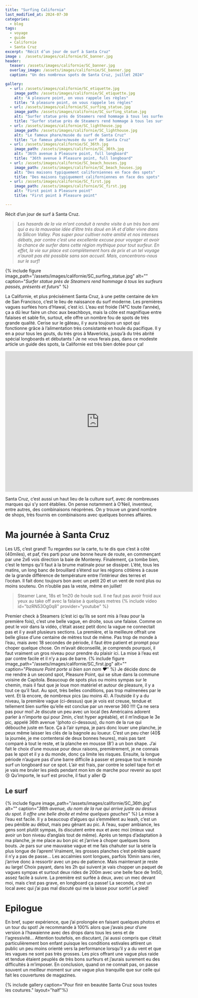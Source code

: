 ```yaml
---
title: "Surfing California"
last_modified_at: 2024-07-30
categories:
  - blog
tags:
  - voyage
  - guide
  - Californie
  - Santa Cruz
excerpt: "Récit d’un jour de surf à Santa Cruz"
image :  /assets/images/californie/SC_banner.jpg
header: 
  teaser: /assets/images/californie/SC_banner.jpg
  overlay_image: /assets/images/californie/SC_banner.jpg
  caption: "Un des nombreux spots de Santa Cruz, juillet 2024"

gallery:
  - url: /assets/images/californie/SC_etiquette.jpg
    image_path: /assets/images/californie/SC_etiquette.jpg
    alt: "A pleasure point, on vous rappele les règles"
    title: "A pleasure point, on vous rappele les règles"
  - url: /assets/images/californie/SC_surfing_statue.jpg
    image_path: /assets/images/californie/SC_surfing_statue.jpg
    alt: "Surfer statue près de Steamers rend hommage à tous les surfeurs passés, présents et futurs"
    title: "Surfer statue près de Steamers rend hommage à tous les surfeurs passés, présents et futurs"
  - url: /assets/images/californie/SC_lighthouse.jpg
    image_path: /assets/images/californie/SC_lighthouse.jpg
    alt: "Le fameux phare/musée du surf de Santa Cruz"
    title: "Le fameux phare/musée du surf de Santa Cruz"
  - url: /assets/images/californie/SC_36th.jpg
    image_path: /assets/images/californie/SC_36th.jpg
    alt: "36th avenue à Pleasure point, full longboard"
    title: "36th avenue à Pleasure point, full longboard"
  - url: /assets/images/californie/SC_beach_houses.jpg
    image_path: /assets/images/californie/SC_beach_houses.jpg
    alt: "Des maisons typiquement californiennes en face des spots"
    title: "Des maisons typiquement californiennes en face des spots"
  - url: /assets/images/californie/SC_first.jpg
    image_path: /assets/images/californie/SC_first.jpg
    alt: "First point à Pleasure point"
    title: "First point à Pleasure point"

---
```


Récit d’un jour de surf à Santa Cruz.

>*Les hasards de la vie m’ont conduit à rendre visite à un très bon ami qui a eu la mauvaise idée d’être très doué en IA et d’aller vivre dans la Silicon Valley. Pas super pour cultiver notre amitié et nos intenses débats, par contre c’est une excellente excuse pour voyager et avoir la chance de surfer dans cette région mythique pour tout surfeur. En effet, la vie sur place est complètement hors de prix et un tel voyage n’aurait pas été possible sans son accueil. Mais, concentrons-nous sur le surf!*

{% include figure image_path="/assets/images/californie/SC_surfing_statue.jpg" alt="" caption="*Surfer statue près de Steamers rend hommage à tous les surfeurs passés, présents et futurs*" %}

La Californie, et plus précisément Santa Cruz, à une petite centaine de km de San Francisco, c’est le lieu de naissance du surf moderne. Les premières vagues surfées hors d’Hawaï, c’est ici. L’eau est froide (14°C toute l’année), ça a dû leur faire un choc aux beachboys, mais la côte est magnifique entre falaises et sable fin, surtout, elle offre un nombre fou de spots de très grande qualité. Cerise sur le gâteau, il y aura toujours un spot qui fonctionne grâce à l’alimentation très consistante en houle du pacifique. Il y en a pour tous les gouts, du très gros à Mavericks, jusqu’à du très abrité spécial longboards et débutants ! Je ne vous ferais pas, dans ce modeste article un guide des spots, la Californie est très bien dotée pour ça!

<iframe src="https://www.google.com/maps/embed?pb=!1m18!1m12!1m3!1d1785130.8342190888!2d-122.24462552205812!3d37.0824685351326!2m3!1f0!2f0!3f0!3m2!1i1024!2i768!4f13.1!3m3!1m2!1s0x808e441b7c36d549%3A0x52ca104b2ad7f985!2sSanta%20Cruz%2C%20Californie%2C%20%C3%89tats-Unis!5e1!3m2!1sfr!2sfr!4v1722362975553!5m2!1sfr!2sfr" width="600" height="450" style="border:0;" allowfullscreen="" loading="lazy" referrerpolicy="no-referrer-when-downgrade"></iframe>

Santa Cruz, c’est aussi un haut lieu de la culture surf, avec de nombreuses marques qui s’y sont établies. On pense notamment à O’Neil, inventeur, entre autres, des combinaisons néoprènes. On y trouve un grand nombre de shops, très fournis en combinaisons avec quelques bonnes affaires.

# Ma journée à Santa Cruz
Les US, c’est grand! Tu regardes sur la carte, tu te dis que c’est à côté (40miles), et paf, t’es parti pour une bonne heure de route, en commençant par une 2x6 vois direction la baie de Monterey. Finalement, ça tombe bien, c’est le temps qu’il faut à la brume matinale pour se dissiper. L’été, tous les matins, un long banc de brouillard s’étend sur les régions côtières à cause de la grande différence de température entre l’intérieur des terres et l’océan. Il fait donc toujours bon avec un petit 20 et un vent de nord plus ou moins soutenu. On n’oublie pas la veste, même en juillet!

> Steamer Lane, 18s et 1m20 de houle sud. Il ne faut pas avoir froid aux yeux au take off avec la falaise à quelques metres
> {% include video id="bzRN53Og0q8" provider="youtube" %}
>

Premier check à Steamers (c’est ici qu’ils se sont mis à l’eau pour la première fois), c’est une belle vague, en droite, sous une falaise. Comme on peut le voir dans la vidéo, c’était assez petit donc la vague ne connectait pas et il y avait plusieurs sections. La première, et la meilleure offrait une belle glisse d’une centaine de mètres tout de même. Pas trop de monde à l’eau, mais avec 18 secondes de période, il faut être patient et prompt pour choper quelque chose. On m’avait déconseillé, je comprends pourquoi, il faut vraiment un gros niveau pour prendre du plaisir ici. La mise à l’eau est par contre facile et il n’y a pas de barre.
{% include figure image_path="/assets/images/californie/SC_first.jpg" alt="" caption="*Pleasure Point porte si bien son nom ❤️*" %}
Je décide donc de me rendre à un second spot, Pleasure Point, qui se situe dans la commune voisine de Capitola. Beaucoup de spots plus ou moins sympas sur le chemin, mais il faut que je loue mon matériel et autour de pleasure, il y a tout ce qu’il faut. Au spot, très belles conditions, pas trop malmenées par le vent. Et là encore, de nombreux pics (au moins 4). A l’outside il y a du niveau, la première vague (ci-dessus) que je vois est creuse, tendue et tellement bien surfée qu’elle est conclue par un reverse 360 !!!! Ça ne sera pas pour moi! Je discute un peu avec un local (les Américains adorent parler à n’importe qui pour 2min, c’est hyper agréable), et il m’indique le 3e pic, appelé 36th avenue '(photo ci-dessous), du nom de la rue qui débouche juste en face. Ça à l’air sympa, je pars donc louer une planche, je peux même laisser les clés de la bagnole au loueur. C’est un peu cher (40$ la journée, je me contenterai de deux bonnes heures), mais pas tant comparé à tout le reste, et la planche en mousse (8’) a un bon shape. J’ai fait le choix d’une mousse pour deux raisons, premièrement, je ne connais pas le spot et il y a du monde, donc ça limite les risques. Ensuite, la longue période n’augure pas d’une barre difficile à passer et presque tout le monde surf un longboard sur ce spot. L’air est frais, par contre le soleil tape fort et je vais me bruler les pieds pendant mon km de marche pour revenir au spot 😢 Qu’importe, le surf est proche, il faut y aller 😋

## Le surf
{% include figure image_path="/assets/images/californie/SC_36th.jpg" alt="" caption="*36th avenue, du nom de la rue qui arrive juste au dessus du spot. Il offre une belle droite et même quelques gauches*" %}
La mise à l’eau est facile. Il y a beaucoup d’algues qui s’emmêlent au leash, c’est un peu pénible au début, mais peu gênant au pic. À l’eau, super ambiance, les gens sont plutôt sympas, ils discutent entre eux et avec moi (mieux vaut avoir un bon niveau d’anglais tout de même). Après un temps d’adaptation à ma planche, je me place au bon pic et j’arrive à choper quelques bons bouts. Je pars sur une mauvaise vague et me fais chahuter sur la série la plus longue de l’aprem! Vraiment, les grosses planches c’est pénible quand il n’y a pas de passe… Les accalmies sont longues, parfois 10min sans rien, j’arrive donc à ressortir avec un peu de patience. Mais maintenant je reste au large! Choix payant, dans les 2h qui suivent je vais chopper un paquet de vagues sympas et surtout deux rides de 200m avec une belle face de 1m50, assez facile à suivre. La première est surfée à deux, avec un mec devant moi, mais c’est pas grave, en longboard ça passe! La seconde, c’est un local avec qui j’ai pas mal discuté qui me la laisse pour sortir! Le pied!

# Epilogue
En bref, super expérience, que j’ai prolongée en faisant quelques photos et un tour du spot! Je recommande à 100% alors que j’avais peur d’une version à l’hawaienne avec des drops dans tous les sens et de l'agressivité… Attention toutefois, en discutant, j’ai aussi compris que c’était particulièrement bon enfant puisque les conditions estivales attirent un public un peu moins orienté vers la performance lorsqu’il y a du vent et que les vagues ne sont pas très grosses. Les pics offrant une vague plus raide et tendue étaient peuplés de très bons surfeurs et j’aurais surement eu des difficultés à m’imposer. En conclusion, quand on ne connait pas, on passe souvent un meilleur moment sur une vague plus tranquille que sur celle qui fait les couvertures de magazines.


{% include gallery caption="Pour finir en beautée Santa Cruz sous toutes les coutures." layout="half"%}